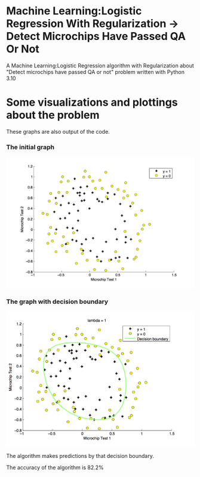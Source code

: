 # Machine Learning:Logistic Regression With Regularization -> Detect Microchips Have Passed QA Or Not
A Machine Learning:Logistic Regression algorithm with Regularization about "Detect microchips have passed QA or not" problem written with Python 3.10

# Some visualizations and plottings about the problem
These graphs are also output of the code.

### The initial graph
![The initial graph](https://github.com/denizbilgin/ML-Logistic-Regression-With-Regularization-DetectMicrochipsHavePassedQAorNot/blob/main/imgs/initialGraph.png)

### The graph with decision boundary
![The graph with decision boundary](https://github.com/denizbilgin/ML-Logistic-Regression-With-Regularization-DetectMicrochipsHavePassedQAorNot/blob/main/imgs/graphWithDecisionBoundary.png)

The algorithm makes predictions by that decision boundary.

The accuracy of the algorithm is 82.2%
